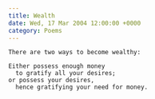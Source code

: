 ```yaml
---
title: Wealth
date: Wed, 17 Mar 2004 12:00:00 +0000
category: Poems
---
```


    There are two ways to become wealthy:

    Either possess enough money  
      to gratify all your desires;  
    or possess your desires,  
      hence gratifying your need for money.


